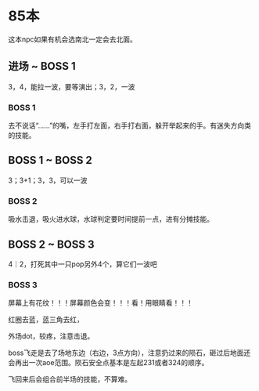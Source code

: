 # 85本

这本npc如果有机会选南北一定会去北面。

## 进场 ~ BOSS 1

3，4，能拉一波，要等演出；3，2，一波

### BOSS 1

去不说话“……”的嘴，左手打左面，右手打右面，躲开举起来的手。有迷失方向类的技能。

## BOSS 1 ~ BOSS 2

3；3+1；3，3，可以一波

### BOSS 2 

吸水击退，吸火进水球，水球判定要时间提前一点，进有分摊技能。

## BOSS 2 ~ BOSS 3

4｜2，打死其中一只pop另外4个，算它们一波吧

### BOSS 3

屏幕上有花纹！！！屏幕颜色会变！！！看！用眼睛看！！！

红圈去蓝，蓝三角去红，

外场dot，较疼，注意击退。

boss飞走是去了场地东边（右边，3点方向），注意扔过来的陨石，砸过后地面还会再出一次aoe范围。陨石安全点基本是左起231或者324的顺序。

飞回来后会组合前半场的技能，不算难。

<UnderConstruction />